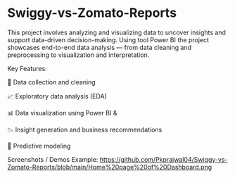 # Swiggy-vs-Zomato-Reports
This project involves analyzing and visualizing data to uncover insights and support data-driven decision-making. Using tool Power BI the project showcases end-to-end data analysis — from data cleaning and preprocessing to visualization and interpretation.

Key Features:

📁 Data collection and cleaning

📈 Exploratory data analysis (EDA)

📊 Data visualization using Power BI &

📉 Insight generation and business recommendations

🧠 Predictive modeling 

Screenshots / Demos
Example: https://github.com/Pkprajwal04/Swiggy-vs-Zomato-Reports/blob/main/Home%20page%20of%20Dashboard.png
